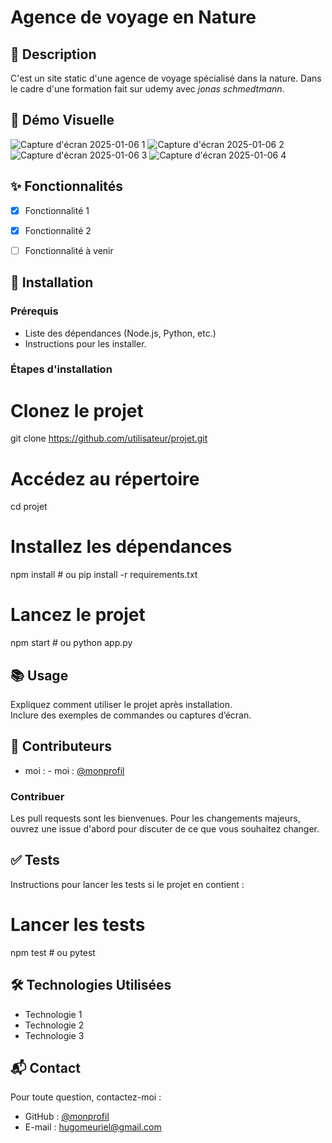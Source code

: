 # Agence de voyage en Nature 

## 📄 Description
C'est un site static d'une agence de voyage spécialisé dans la nature. Dans le cadre d'une formation fait sur udemy avec *jonas schmedtmann*. 


## 🎥 Démo Visuelle

![Capture d'écran 2025-01-06 1](https://github.com/user-attachments/assets/78ce8673-1612-4bf1-937e-bdaac1c0ef5c)
![Capture d'écran 2025-01-06 2](https://github.com/user-attachments/assets/383947cd-4609-4e43-ba89-8252faa14719)
![Capture d'écran 2025-01-06 3](https://github.com/user-attachments/assets/75490e5a-8f02-401f-9d42-2d9ca6e2760c)
![Capture d'écran 2025-01-06 4](https://github.com/user-attachments/assets/0bc9db03-9378-4024-9e40-a70cd557a873)

## ✨ Fonctionnalités

- [x] Fonctionnalité 1  
- [x] Fonctionnalité 2  
- [ ] Fonctionnalité à venir  


## 🚀 Installation

### Prérequis
- Liste des dépendances (Node.js, Python, etc.)
- Instructions pour les installer.

### Étapes d'installation

# Clonez le projet
git clone https://github.com/utilisateur/projet.git

# Accédez au répertoire
cd projet

# Installez les dépendances
npm install  # ou pip install -r requirements.txt

# Lancez le projet
npm start  # ou python app.py


## 📚 Usage

Expliquez comment utiliser le projet après installation.  
Inclure des exemples de commandes ou captures d’écran.



## 👥 Contributeurs

- moi : - moi : [@monprofil](https://github.com/Hug0003)  

### Contribuer
Les pull requests sont les bienvenues. Pour les changements majeurs, ouvrez une issue d'abord pour discuter de ce que vous souhaitez changer.  



## ✅ Tests

Instructions pour lancer les tests si le projet en contient :  


# Lancer les tests
npm test  # ou pytest



## 🛠️ Technologies Utilisées

- Technologie 1  
- Technologie 2  
- Technologie 3  



## 📬 Contact

Pour toute question, contactez-moi :  
- GitHub : [@monprofil](https://github.com/Hug0003)  
- E-mail : hugomeuriel@gmail.com

